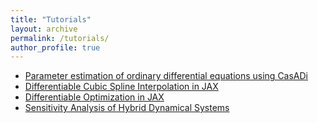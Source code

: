 ```yaml
---
title: "Tutorials"
layout: archive
permalink: /tutorials/
author_profile: true
---
```


- <a href="{{page.url}}ParameterEstimation/"> Parameter estimation of ordinary differential equations using CasADi </a>
- <a href="{{page.url}}CubicSpline/"> Differentiable Cubic Spline Interpolation in JAX </a>
- <a href="{{page.url}}DOpti/"> Differentiable Optimization in JAX </a>
- <a href="{{page.url}}ODEvent/"> Sensitivity Analysis of Hybrid Dynamical Systems </a>